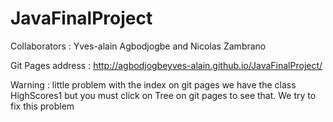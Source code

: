 # JavaFinalProject

Collaborators : Yves-alain Agbodjogbe and Nicolas Zambrano

Git Pages address : http://agbodjogbeyves-alain.github.io/JavaFinalProject/

Warning : little problem with the index on git pages we have the class HighScores1 but you must click on Tree on git pages to see that. We try to fix this problem
